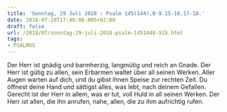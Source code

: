 ```yaml
---
title: 'Sonntag, 29 Juli 2018 : Psalm 145(144),8-9.15-16.17-18.'
date: 2018-07-28T17:49:00.005+02:00
draft: false
url: /2018/07/sonntag-29-juli-2018-psalm-1451448-915.html
tags: 
- PSALMUS
---
```


Der Herr ist gnädig und barmherzig, langmütig und reich an Gnade. Der Herr ist gütig zu allen, sein Erbarmen waltet über all seinen Werken. Aller Augen warten auf dich, und du gibst ihnen Speise zur rechten Zeit. Du öffnest deine Hand und sättigst alles, was lebt, nach deinem Gefallen. Gerecht ist der Herr in allem, was er tut, voll Huld in all seinen Werken. Der Herr ist allen, die ihn anrufen, nahe, allen, die zu ihm aufrichtig rufen.